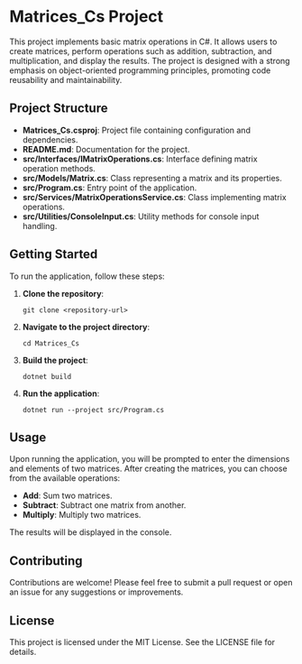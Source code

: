 # Matrices_Cs Project

This project implements basic matrix operations in C#. It allows users to create matrices, perform operations such as addition, subtraction, and multiplication, and display the results. The project is designed with a strong emphasis on object-oriented programming principles, promoting code reusability and maintainability.

## Project Structure

- **Matrices_Cs.csproj**: Project file containing configuration and dependencies.
- **README.md**: Documentation for the project.
- **src/Interfaces/IMatrixOperations.cs**: Interface defining matrix operation methods.
- **src/Models/Matrix.cs**: Class representing a matrix and its properties.
- **src/Program.cs**: Entry point of the application.
- **src/Services/MatrixOperationsService.cs**: Class implementing matrix operations.
- **src/Utilities/ConsoleInput.cs**: Utility methods for console input handling.

## Getting Started

To run the application, follow these steps:

1. **Clone the repository**:
   ```
   git clone <repository-url>
   ```

2. **Navigate to the project directory**:
   ```
   cd Matrices_Cs
   ```

3. **Build the project**:
   ```
   dotnet build
   ```

4. **Run the application**:
   ```
   dotnet run --project src/Program.cs
   ```

## Usage

Upon running the application, you will be prompted to enter the dimensions and elements of two matrices. After creating the matrices, you can choose from the available operations:

- **Add**: Sum two matrices.
- **Subtract**: Subtract one matrix from another.
- **Multiply**: Multiply two matrices.

The results will be displayed in the console.

## Contributing

Contributions are welcome! Please feel free to submit a pull request or open an issue for any suggestions or improvements.

## License

This project is licensed under the MIT License. See the LICENSE file for details.